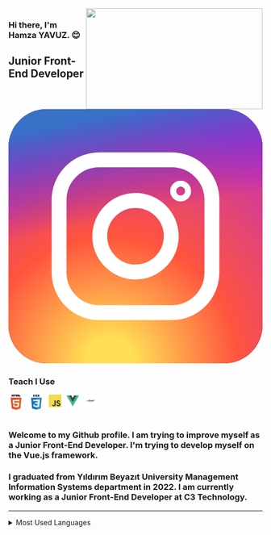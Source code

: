 <img src="https://media.giphy.com/media/tlGD7PDy1w8fK/giphy.gif" align="right" width="350" height="200">    

### Hi there, I'm Hamza YAVUZ.  :blush: 

## Junior Front-End Developer 
<br>
<svg xmlns="http://www.w3.org/2000/svg" xmlns:xlink="http://www.w3.org/1999/xlink"
aria-label="Instagram" role="img"
viewBox="0 0 512 512"><rect
width="512" height="512"
rx="15%"
id="b"/><use fill="url(#a)" xlink:href="#b"/><use fill="url(#c)" xlink:href="#b"/><radialGradient
id="a" cx=".4" cy="1" r="1"><stop offset=".1" stop-color="#fd5"/><stop offset=".5" stop-color="#ff543e"/><stop offset="1" stop-color="#c837ab"/></radialGradient><linearGradient
id="c" x2=".2" y2="1"><stop offset=".1" stop-color="#3771c8"/><stop offset=".5" stop-color="#60f" stop-opacity="0"/></linearGradient><g
fill="none" stroke="#fff" stroke-width="30"><rect width="308" height="308" x="102" y="102" rx="81"/><circle cx="256" cy="256" r="72"/><circle cx="347" cy="165" r="6"/></g></svg>
<br>

### Teach I Use
<div style="display:flex; justify-content:"space-between"">
<img src="https://raw.githubusercontent.com/github/explore/80688e429a7d4ef2fca1e82350fe8e3517d3494d/topics/html/html.png" width="30" height="30" style="margin-right:10px;">
<img src="https://raw.githubusercontent.com/github/explore/80688e429a7d4ef2fca1e82350fe8e3517d3494d/topics/css/css.png" width="30" height="30" style="margin-right:10px;">
<img src="https://raw.githubusercontent.com/github/explore/80688e429a7d4ef2fca1e82350fe8e3517d3494d/topics/javascript/javascript.png" width="25" height="25" style="margin-right:10px;">
<img src="https://raw.githubusercontent.com/github/explore/80688e429a7d4ef2fca1e82350fe8e3517d3494d/topics/vue/vue.png" width="25" height="25" style="margin-right:10px;">
<img src="https://raw.githubusercontent.com/github/explore/80688e429a7d4ef2fca1e82350fe8e3517d3494d/topics/jquery/jquery.png" width="25" height="25" style="margin-right:10px;">
  </div>
<br>

### Welcome to my Github profile. I am trying to improve myself as a Junior Front-End Developer. I'm trying to develop myself on the Vue.js framework.

### I graduated from Yıldırım Beyazıt University Management Information Systems department in 2022. I am currently working as a Junior Front-End Developer at C3 Technology.
<hr>

<details>
<summary> Most Used Languages</summary>
<img src="https://github-readme-stats.vercel.app/api/top-langs/?username=HamzaYavuz&theme=dark">
</details>

